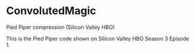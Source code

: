 # ConvolutedMagic
Pied Piper compression (Silicon Valley HBO)

This is the Pied Piper code shown on Silicon Valley HBO Season 3 Episode 1.
